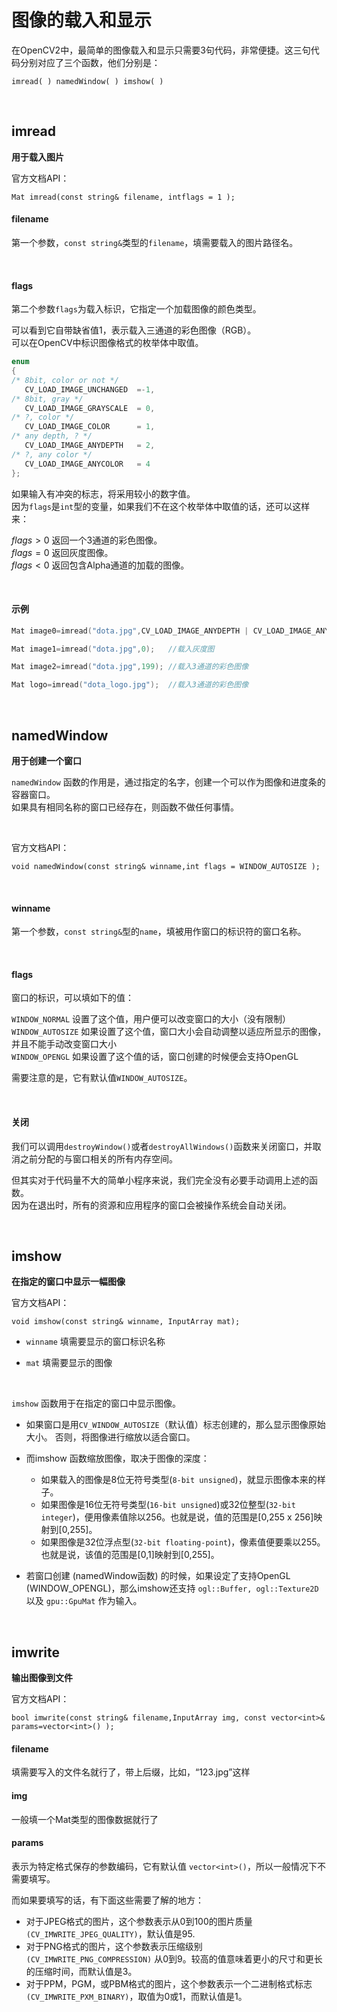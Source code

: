 # 图像的载入和显示

在OpenCV2中，最简单的图像载入和显示只需要3句代码，非常便捷。这三句代码分别对应了三个函数，他们分别是：

	imread( ) namedWindow( ) imshow( )
    
<br>

## imread
**用于载入图片**

官方文档API：
```
Mat imread(const string& filename, intflags = 1 );
```  
#### filename

第一个参数，```const string&```类型的```filename```，填需要载入的图片路径名。

<br>

#### flags

第二个参数```flags```为载入标识，它指定一个加载图像的颜色类型。  

可以看到它自带缺省值1，表示载入三通道的彩色图像（RGB）。  
可以在OpenCV中标识图像格式的枚举体中取值。

```C++
enum
{
/* 8bit, color or not */
   CV_LOAD_IMAGE_UNCHANGED  =-1,
/* 8bit, gray */
   CV_LOAD_IMAGE_GRAYSCALE  = 0,
/* ?, color */
   CV_LOAD_IMAGE_COLOR      = 1,
/* any depth, ? */
   CV_LOAD_IMAGE_ANYDEPTH   = 2,
/* ?, any color */
   CV_LOAD_IMAGE_ANYCOLOR   = 4
};
```

如果输入有冲突的标志，将采用较小的数字值。  
因为```flags```是```int```型的变量，如果我们不在这个枚举体中取值的话，还可以这样来：

$flags >0$  返回一个3通道的彩色图像。  
$flags =0$  返回灰度图像。  
$flags <0$  返回包含Alpha通道的加载的图像。  

<br>

#### 示例   
```C++
Mat image0=imread("dota.jpg",CV_LOAD_IMAGE_ANYDEPTH | CV_LOAD_IMAGE_ANYCOLOR); //载入最真实的图像

Mat image1=imread("dota.jpg",0);   //载入灰度图

Mat image2=imread("dota.jpg",199); //载入3通道的彩色图像

Mat logo=imread("dota_logo.jpg");  //载入3通道的彩色图像
```

<br>


## namedWindow

**用于创建一个窗口**

```namedWindow``` 函数的作用是，通过指定的名字，创建一个可以作为图像和进度条的容器窗口。  
如果具有相同名称的窗口已经存在，则函数不做任何事情。

<br>

官方文档API：
```
void namedWindow(const string& winname,int flags = WINDOW_AUTOSIZE ); 
```

<br>

#### winname

第一个参数，```const string&```型的```name```，填被用作窗口的标识符的窗口名称。

<br>

#### flags
窗口的标识，可以填如下的值：

```WINDOW_NORMAL``` 设置了这个值，用户便可以改变窗口的大小（没有限制）  
```WINDOW_AUTOSIZE``` 如果设置了这个值，窗口大小会自动调整以适应所显示的图像，并且不能手动改变窗口大小  
```WINDOW_OPENGL```  如果设置了这个值的话，窗口创建的时候便会支持OpenGL  

需要注意的是，它有默认值```WINDOW_AUTOSIZE```。

<br>

#### 关闭

我们可以调用```destroyWindow()```或者```destroyAllWindows()```函数来关闭窗口，并取消之前分配的与窗口相关的所有内存空间。

但其实对于代码量不大的简单小程序来说，我们完全没有必要手动调用上述的函数。  
因为在退出时，所有的资源和应用程序的窗口会被操作系统会自动关闭。

<Br>

## imshow

**在指定的窗口中显示一幅图像**

官方文档API：
```
void imshow(const string& winname, InputArray mat);
```

- ```winname``` 填需要显示的窗口标识名称

- ```mat``` 填需要显示的图像

<br>

```imshow``` 函数用于在指定的窗口中显示图像。

- 如果窗口是用```CV_WINDOW_AUTOSIZE```（默认值）标志创建的，那么显示图像原始大小。  否则，将图像进行缩放以适合窗口。

- 而imshow 函数缩放图像，取决于图像的深度：  
	- 如果载入的图像是8位无符号类型(```8-bit unsigned```)，就显示图像本来的样子。  
	- 如果图像是16位无符号类型(```16-bit unsigned```)或32位整型(```32-bit integer```)，便用像素值除以256。也就是说，值的范围是[0,255 x 256]映射到[0,255]。  
	- 如果图像是32位浮点型(```32-bit floating-point```)，像素值便要乘以255。也就是说，该值的范围是[0,1]映射到[0,255]。

- 若窗口创建 (namedWindow函数) 的时候，如果设定了支持OpenGL (WINDOW_OPENGL)，那么imshow还支持 ```ogl::Buffer, ogl::Texture2D``` 以及 ```gpu::GpuMat``` 作为输入。

<br>

## imwrite
**输出图像到文件**

官方文档API：
```
bool imwrite(const string& filename,InputArray img, const vector<int>& params=vector<int>() );
```

#### filename
填需要写入的文件名就行了，带上后缀，比如，“123.jpg”这样

#### img
一般填一个Mat类型的图像数据就行了

#### params
表示为特定格式保存的参数编码，它有默认值 ```vector<int>()```，所以一般情况下不需要填写。

而如果要填写的话，有下面这些需要了解的地方：
- 对于JPEG格式的图片，这个参数表示从0到100的图片质量 ```(CV_IMWRITE_JPEG_QUALITY)```，默认值是95.
- 对于PNG格式的图片，这个参数表示压缩级别``` (CV_IMWRITE_PNG_COMPRESSION)``` 从0到9。较高的值意味着更小的尺寸和更长的压缩时间，而默认值是3。
- 对于PPM，PGM，或PBM格式的图片，这个参数表示一个二进制格式标志 ```(CV_IMWRITE_PXM_BINARY)```，取值为0或1，而默认值是1。

